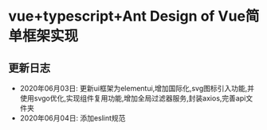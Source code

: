 # vue+typescript+Ant Design of Vue简单框架实现

## 更新日志

+ 2020年06月03日: 更新ui框架为elementui,增加国际化,svg图标引入功能,并使用svgo优化,实现组件复用功能,增加全局过滤器服务,封装axios,完善api文件夹
+ 2020年06月04日: 添加eslint规范